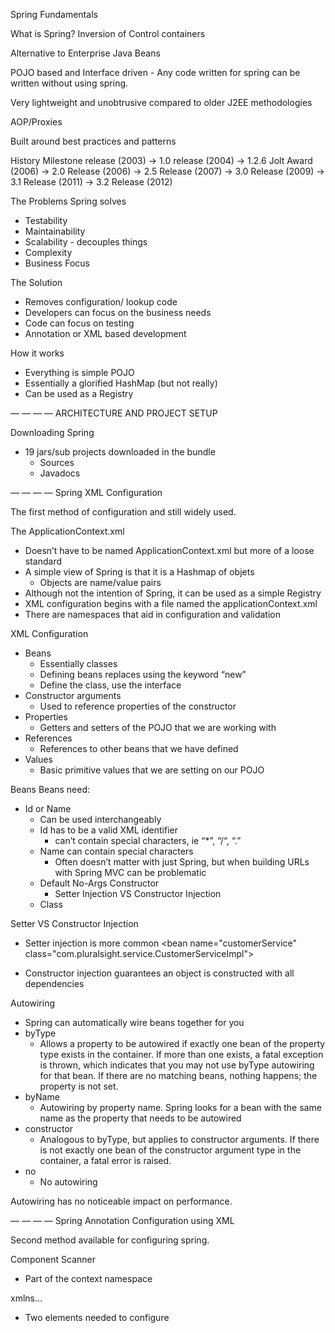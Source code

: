 Spring Fundamentals

What is Spring?
Inversion of Control containers

Alternative to Enterprise Java Beans

POJO based and Interface driven - Any code written for spring can be written without using spring.

Very lightweight and unobtrusive compared to older J2EE methodologies

AOP/Proxies

Built around best practices and patterns

History
Milestone release (2003) -> 1.0 release (2004) -> 1.2.6 Jolt Award (2006) -> 2.0 Release (2006) -> 2.5 Release (2007) -> 3.0 Release (2009) -> 3.1 Release (2011) -> 3.2 Release (2012)

The Problems Spring solves
* Testability
* Maintainability
* Scalability - decouples things
* Complexity
* Business Focus

The Solution
* Removes configuration/ lookup code
* Developers can focus on the business needs
* Code can focus on testing
* Annotation or XML based development

How it works
* Everything is simple POJO
* Essentially a glorified HashMap (but not really)
* Can be used as a Registry

— — — —
ARCHITECTURE AND PROJECT SETUP

Downloading Spring
* 19 jars/sub projects downloaded in the bundle
    * Sources
    * Javadocs

— — — — 
Spring XML Configuration

The first method of configuration and still widely used.

The ApplicationContext.xml
* Doesn’t have to be named ApplicationContext.xml but more of a loose standard
* A simple view of Spring is that it is a Hashmap of objets
    * Objects are name/value pairs
* Although not the intention of Spring, it can be used as a simple Registry
* XML configuration begins with a file named the applicationContext.xml
* There are namespaces that aid in configuration and validation

XML Configuration

* Beans
    * Essentially classes
    * Defining beans replaces using the keyword “new”
    * Define the class, use the interface
* Constructor arguments
    * Used to reference properties of the constructor
* Properties 
    * Getters and setters of the POJO that we are working with
* References
    * References to other beans that we have defined
* Values
    * Basic primitive values that we are setting on our POJO

Beans
Beans need:

* Id or Name
    * Can be used interchangeably
    * Id has to be a valid XML identifier
        * can’t contain special characters, ie “*”, “/“, “.”
    * Name can contain special characters
        * Often doesn’t matter with just Spring, but when building URLs with Spring MVC can be problematic
    * Default No-Args Constructor
        * Setter Injection VS Constructor Injection
    * Class

<bean name=“customerRepository”
   class=“com.pluralsight.repository.HibernateCustomerRepositoryImpl”>
</bean>

Setter VS Constructor Injection

* Setter injection is more common
<bean name="customerService"       class="com.pluralsight.service.CustomerServiceImpl">     <property name="customerRepository" ref="customerRepository"></property> </bean>

* Constructor injection guarantees an object is constructed with all dependencies

Autowiring
* Spring can automatically wire beans together for you
* byType
    * Allows a property to be autowired if exactly one bean of the property type exists in the container. If more than one exists, a fatal exception is thrown, which indicates that you may not use byType autowiring for that bean. If there are no matching beans, nothing happens; the property is not set.
* byName
    * Autowiring by property name. Spring looks for a bean with the same name as the property that needs to be autowired
* constructor
    * Analogous to byType, but applies to constructor arguments. If there is not exactly one bean of the constructor argument type in the container, a fatal error is raised.
* no
    * No autowiring

Autowiring has no noticeable impact on performance.

— — — — 
Spring Annotation Configuration using XML

Second method available for configuring spring.

Component Scanner

* Part of the context namespace

xmlns…

* Two elements needed to configure

